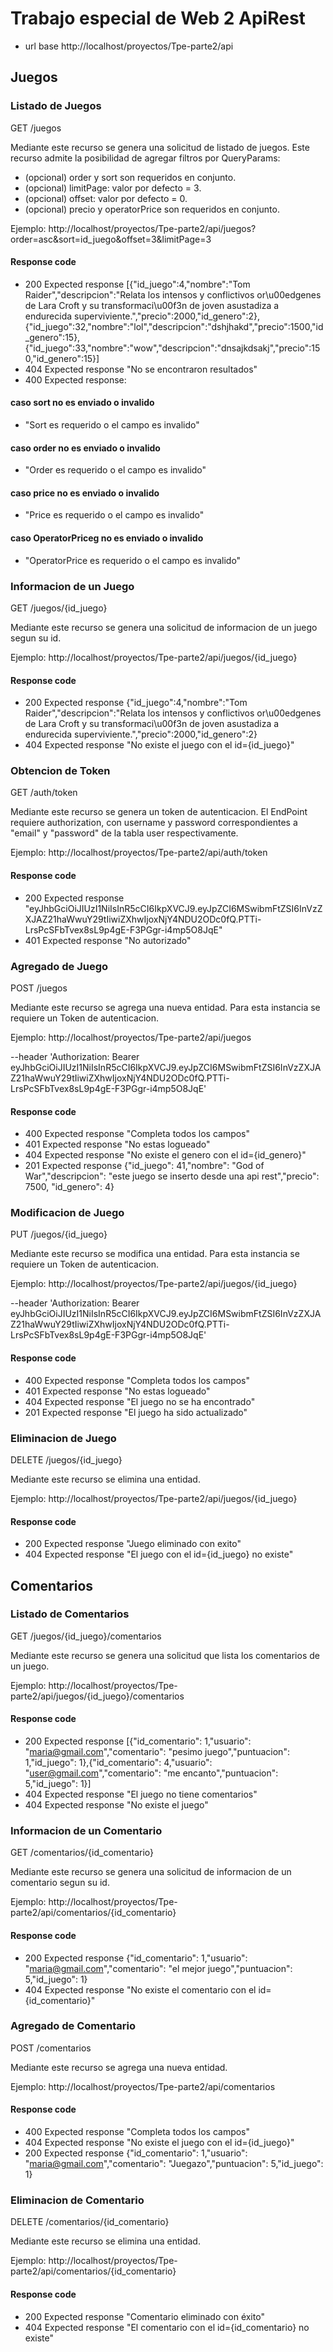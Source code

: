 # Trabajo especial de Web 2 ApiRest

- url base http://localhost/proyectos/Tpe-parte2/api

## Juegos

### Listado de Juegos

GET /juegos

Mediante este recurso se genera una solicitud de listado de juegos.
Este recurso admite la posibilidad de agregar filtros por QueryParams:

- (opcional) order y sort son requeridos en conjunto.
- (opcional) limitPage: valor por defecto = 3. 
- (opcional) offset: valor por defecto = 0.
- (opcional) precio y operatorPrice son requeridos en conjunto.

Ejemplo: http://localhost/proyectos/Tpe-parte2/api/juegos?order=asc&sort=id_juego&offset=3&limitPage=3

#### Response code
- 200 Expected response [{"id_juego":4,"nombre":"Tom Raider","descripcion":"Relata los intensos y conflictivos or\u00edgenes de Lara Croft y su transformaci\u00f3n de joven asustadiza a endurecida superviviente.","precio":2000,"id_genero":2},{"id_juego":32,"nombre":"lol","descripcion":"dshjhakd","precio":1500,"id_genero":15},{"id_juego":33,"nombre":"wow","descripcion":"dnsajkdsakj","precio":150,"id_genero":15}]
- 404 Expected response "No se encontraron resultados"
- 400 Expected response: 
#### caso sort no es enviado o invalido
- "Sort es requerido o el campo es invalido"
#### caso order no es enviado o invalido
- "Order es requerido o el campo es invalido"
#### caso price no es enviado o invalido
- "Price es requerido o el campo es invalido"
#### caso OperatorPriceg no es enviado o invalido
- "OperatorPrice es requerido o el campo es invalido"


### Informacion de un Juego

GET /juegos/{id_juego}

Mediante este recurso se genera una solicitud de informacion de un juego segun su id.

Ejemplo: http://localhost/proyectos/Tpe-parte2/api/juegos/{id_juego}

#### Response code
- 200 Expected response {"id_juego":4,"nombre":"Tom Raider","descripcion":"Relata los intensos y conflictivos or\u00edgenes de Lara Croft y su transformaci\u00f3n de joven asustadiza a endurecida superviviente.","precio":2000,"id_genero":2}
- 404 Expected response "No existe el juego con el id={id_juego}"

### Obtencion de Token

GET /auth/token

Mediante este recurso se genera un token de autenticacion.
El EndPoint requiere authorization, con username y password correspondientes a "email" y "password" de la tabla user respectivamente.

Ejemplo: http://localhost/proyectos/Tpe-parte2/api/auth/token

#### Response code
- 200 Expected response "eyJhbGciOiJIUzI1NiIsInR5cCI6IkpXVCJ9.eyJpZCI6MSwibmFtZSI6InVzZXJAZ21haWwuY29tIiwiZXhwIjoxNjY4NDU2ODc0fQ.PTTi-LrsPcSFbTvex8sL9p4gE-F3PGgr-i4mp5O8JqE"
- 401 Expected response "No autorizado"

### Agregado de Juego

POST /juegos

Mediante este recurso se agrega una nueva entidad.
Para esta instancia se requiere un Token de autenticacion.

Ejemplo: http://localhost/proyectos/Tpe-parte2/api/juegos

--header 'Authorization: Bearer eyJhbGciOiJIUzI1NiIsInR5cCI6IkpXVCJ9.eyJpZCI6MSwibmFtZSI6InVzZXJAZ21haWwuY29tIiwiZXhwIjoxNjY4NDU2ODc0fQ.PTTi-LrsPcSFbTvex8sL9p4gE-F3PGgr-i4mp5O8JqE'

#### Response code
- 400 Expected response "Completa todos los campos"
- 401 Expected response "No estas logueado"
- 404 Expected response  "No existe el genero con el id={id_genero}"
- 201 Expected response {"id_juego": 41,"nombre": "God of War","descripcion": "este juego se inserto desde una api rest","precio": 7500, "id_genero": 4}

### Modificacion de Juego

PUT /juegos/{id_juego}

Mediante este recurso se modifica una entidad.
Para esta instancia se requiere un Token de autenticacion.

Ejemplo: http://localhost/proyectos/Tpe-parte2/api/juegos/{id_juego}

--header 'Authorization: Bearer eyJhbGciOiJIUzI1NiIsInR5cCI6IkpXVCJ9.eyJpZCI6MSwibmFtZSI6InVzZXJAZ21haWwuY29tIiwiZXhwIjoxNjY4NDU2ODc0fQ.PTTi-LrsPcSFbTvex8sL9p4gE-F3PGgr-i4mp5O8JqE'

#### Response code
- 400 Expected response "Completa todos los campos"
- 401 Expected response "No estas logueado"
- 404 Expected response "El juego no se ha encontrado"
- 201 Expected response "El juego ha sido actualizado"


### Eliminacion de Juego

DELETE /juegos/{id_juego}

Mediante este recurso se elimina una entidad.

Ejemplo: http://localhost/proyectos/Tpe-parte2/api/juegos/{id_juego}

#### Response code
- 200 Expected response "Juego eliminado con exito"
- 404 Expected response "El juego con el id={id_juego} no existe"


## Comentarios


### Listado de Comentarios

GET /juegos/{id_juego}/comentarios

Mediante este recurso se genera una solicitud que lista los comentarios de un juego.

Ejemplo: http://localhost/proyectos/Tpe-parte2/api/juegos/{id_juego}/comentarios

#### Response code
- 200 Expected response [{"id_comentario": 1,"usuario": "maria@gmail.com","comentario": "pesimo juego","puntuacion": 1,"id_juego": 1},{"id_comentario": 4,"usuario": "user@gmail.com","comentario": "me encanto","puntuacion": 5,"id_juego": 1}]
- 404 Expected response "El juego no tiene comentarios"
- 404 Expected response "No existe el juego"


### Informacion de un Comentario

GET /comentarios/{id_comentario}

Mediante este recurso se genera una solicitud de informacion de un comentario segun su id.

Ejemplo: http://localhost/proyectos/Tpe-parte2/api/comentarios/{id_comentario}

#### Response code
- 200 Expected response {"id_comentario": 1,"usuario": "maria@gmail.com","comentario": "el mejor juego","puntuacion": 5,"id_juego": 1}
- 404 Expected response "No existe el comentario con el id={id_comentario}"


### Agregado de Comentario

POST /comentarios

Mediante este recurso se agrega una nueva entidad.

Ejemplo: http://localhost/proyectos/Tpe-parte2/api/comentarios

#### Response code
- 400 Expected response "Completa todos los campos"
- 404 Expected response "No existe el juego con el id={id_juego}"
- 200 Expected response {"id_comentario": 1,"usuario": "maria@gmail.com","comentario": "Juegazo","puntuacion": 5,"id_juego": 1}


### Eliminacion de Comentario

DELETE /comentarios/{id_comentario}

Mediante este recurso se elimina una entidad.

Ejemplo: http://localhost/proyectos/Tpe-parte2/api/comentarios/{id_comentario}

#### Response code
- 200 Expected response "Comentario eliminado con éxito"
- 404 Expected response "El comentario con el id={id_comentario} no existe"

